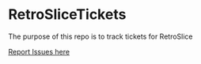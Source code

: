 # RetroSliceTickets
The purpose of this repo is to track tickets for RetroSlice

<a href="https://github.com/metekamil/RetroSliceTickets/issues">Report Issues here</a>
